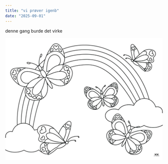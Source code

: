 ```yaml
---
title: "vi prøver igenb"
date: "2025-09-01"
---
```


denne gang burde det virke 

![Image](/images/2025-09-01-butterfly.jpg)
